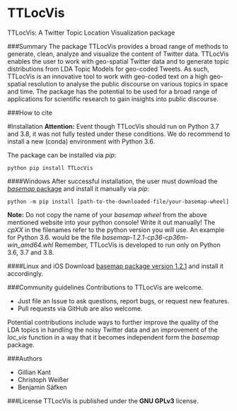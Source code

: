
# TTLocVis
TTLocVis: A Twitter Topic Location Visualization package

###Summary 
The package TTLocVis provides a broad range of methods to generate, clean, analyze and visualize the content of Twitter data.
TTLocVis enables the user to work with geo-spatial Twitter data and to generate topic distributions from LDA Topic Models
for geo-coded Tweets. As such, TTLocVis is an innovative tool to work with geo-coded text on a high geo-spatial resolution to 
analyse the public discourse on various topics in space and time. The package has the potential to be used for a broad range of applications 
for scientific research to gain insights into public discourse.   

###How to cite 


#Installation
__Attention:__ Event though TTLocVis should run on Python 3.7 and 3.8, it was not fully tested under these conditions.
We do recommend to install a new (conda) environment with Python 3.6. 

The package can be installed via *pip*:
```commandline
python pip install TTLocVis
```

####Windows
After successful installation, the user must download the [*basemap* package] and install it manually via *pip*:
```commandline
python -m pip install [path-to-the-downloaded-file/your-basemap-wheel]
```
__Note:__ Do not copy the name of your *basemap wheel* from the above mentioned website into your python console! Write
it out manually!
The *cpXX* in the filenames refer to the python version you will use. An example for Python 3.6. would be the file 
*basemap-1.2.1-cp36-cp36m-win_amd64.whl* Remember, TTLocVis is developed to run only on Python 3.6, 3.7 and 3.8.

[*basemap* package]: https://www.lfd.uci.edu/~gohlke/pythonlibs/#basemap

####Linux and iOS
Download [basemap package version 1.2.1] and install it accordingly.

[basemap package version 1.2.1]: https://github.com/matplotlib/basemap/releases


###Community guidelines
Contributions to TTLocVis are welcome.

- Just file an Issue to ask questions, report bugs, or request new features.
- Pull requests via GitHub are also welcome.

Potential contributions include ways to further improve the quality of the LDA topics in handling the noisy
Twitter data and an improvement of the *loc_vis* function in a way that it becomes independent form the *basemap*
package.

###Authors
- Gillian Kant
- Christoph Weißer
- Benjamin Säfken

###License
TTLocVis is published under the __GNU GPLv3__ license.